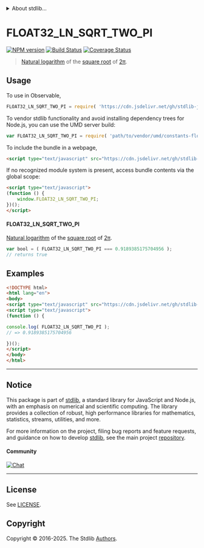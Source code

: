 <!--

@license Apache-2.0

Copyright (c) 2025 The Stdlib Authors.

Licensed under the Apache License, Version 2.0 (the "License");
you may not use this file except in compliance with the License.
You may obtain a copy of the License at

   http://www.apache.org/licenses/LICENSE-2.0

Unless required by applicable law or agreed to in writing, software
distributed under the License is distributed on an "AS IS" BASIS,
WITHOUT WARRANTIES OR CONDITIONS OF ANY KIND, either express or implied.
See the License for the specific language governing permissions and
limitations under the License.

-->


<details>
  <summary>
    About stdlib...
  </summary>
  <p>We believe in a future in which the web is a preferred environment for numerical computation. To help realize this future, we've built stdlib. stdlib is a standard library, with an emphasis on numerical and scientific computation, written in JavaScript (and C) for execution in browsers and in Node.js.</p>
  <p>The library is fully decomposable, being architected in such a way that you can swap out and mix and match APIs and functionality to cater to your exact preferences and use cases.</p>
  <p>When you use stdlib, you can be absolutely certain that you are using the most thorough, rigorous, well-written, studied, documented, tested, measured, and high-quality code out there.</p>
  <p>To join us in bringing numerical computing to the web, get started by checking us out on <a href="https://github.com/stdlib-js/stdlib">GitHub</a>, and please consider <a href="https://opencollective.com/stdlib">financially supporting stdlib</a>. We greatly appreciate your continued support!</p>
</details>

# FLOAT32_LN_SQRT_TWO_PI

[![NPM version][npm-image]][npm-url] [![Build Status][test-image]][test-url] [![Coverage Status][coverage-image]][coverage-url] <!-- [![dependencies][dependencies-image]][dependencies-url] -->

> [Natural logarithm][@stdlib/math/base/special/lnf] of the [square root][@stdlib/math/base/special/sqrtf] of [2π][@stdlib/constants/float32/pi].



<section class="usage">

## Usage

To use in Observable,

```javascript
FLOAT32_LN_SQRT_TWO_PI = require( 'https://cdn.jsdelivr.net/gh/stdlib-js/constants-float32-ln-sqrt-two-pi@umd/browser.js' )
```

To vendor stdlib functionality and avoid installing dependency trees for Node.js, you can use the UMD server build:

```javascript
var FLOAT32_LN_SQRT_TWO_PI = require( 'path/to/vendor/umd/constants-float32-ln-sqrt-two-pi/index.js' )
```

To include the bundle in a webpage,

```html
<script type="text/javascript" src="https://cdn.jsdelivr.net/gh/stdlib-js/constants-float32-ln-sqrt-two-pi@umd/browser.js"></script>
```

If no recognized module system is present, access bundle contents via the global scope:

```html
<script type="text/javascript">
(function () {
    window.FLOAT32_LN_SQRT_TWO_PI;
})();
</script>
```

#### FLOAT32_LN_SQRT_TWO_PI

[Natural logarithm][@stdlib/math/base/special/lnf] of the [square root][@stdlib/math/base/special/sqrtf] of [2π][@stdlib/constants/float32/pi].

```javascript
var bool = ( FLOAT32_LN_SQRT_TWO_PI === 0.9189385175704956 );
// returns true
```

</section>

<!-- /.usage -->

<section class="examples">

## Examples

<!-- TODO: better example -->

<!-- eslint no-undef: "error" -->

```html
<!DOCTYPE html>
<html lang="en">
<body>
<script type="text/javascript" src="https://cdn.jsdelivr.net/gh/stdlib-js/constants-float32-ln-sqrt-two-pi@umd/browser.js"></script>
<script type="text/javascript">
(function () {

console.log( FLOAT32_LN_SQRT_TWO_PI );
// => 0.9189385175704956

})();
</script>
</body>
</html>
```

</section>

<!-- /.examples -->

<!-- C interface documentation. -->



<!-- Section for related `stdlib` packages. Do not manually edit this section, as it is automatically populated. -->

<section class="related">

</section>

<!-- /.related -->

<!-- Section for all links. Make sure to keep an empty line after the `section` element and another before the `/section` close. -->


<section class="main-repo" >

* * *

## Notice

This package is part of [stdlib][stdlib], a standard library for JavaScript and Node.js, with an emphasis on numerical and scientific computing. The library provides a collection of robust, high performance libraries for mathematics, statistics, streams, utilities, and more.

For more information on the project, filing bug reports and feature requests, and guidance on how to develop [stdlib][stdlib], see the main project [repository][stdlib].

#### Community

[![Chat][chat-image]][chat-url]

---

## License

See [LICENSE][stdlib-license].


## Copyright

Copyright &copy; 2016-2025. The Stdlib [Authors][stdlib-authors].

</section>

<!-- /.stdlib -->

<!-- Section for all links. Make sure to keep an empty line after the `section` element and another before the `/section` close. -->

<section class="links">

[npm-image]: http://img.shields.io/npm/v/@stdlib/constants-float32-ln-sqrt-two-pi.svg
[npm-url]: https://npmjs.org/package/@stdlib/constants-float32-ln-sqrt-two-pi

[test-image]: https://github.com/stdlib-js/constants-float32-ln-sqrt-two-pi/actions/workflows/test.yml/badge.svg?branch=main
[test-url]: https://github.com/stdlib-js/constants-float32-ln-sqrt-two-pi/actions/workflows/test.yml?query=branch:main

[coverage-image]: https://img.shields.io/codecov/c/github/stdlib-js/constants-float32-ln-sqrt-two-pi/main.svg
[coverage-url]: https://codecov.io/github/stdlib-js/constants-float32-ln-sqrt-two-pi?branch=main

<!--

[dependencies-image]: https://img.shields.io/david/stdlib-js/constants-float32-ln-sqrt-two-pi.svg
[dependencies-url]: https://david-dm.org/stdlib-js/constants-float32-ln-sqrt-two-pi/main

-->

[chat-image]: https://img.shields.io/gitter/room/stdlib-js/stdlib.svg
[chat-url]: https://app.gitter.im/#/room/#stdlib-js_stdlib:gitter.im

[stdlib]: https://github.com/stdlib-js/stdlib

[stdlib-authors]: https://github.com/stdlib-js/stdlib/graphs/contributors

[umd]: https://github.com/umdjs/umd
[es-module]: https://developer.mozilla.org/en-US/docs/Web/JavaScript/Guide/Modules

[deno-url]: https://github.com/stdlib-js/constants-float32-ln-sqrt-two-pi/tree/deno
[deno-readme]: https://github.com/stdlib-js/constants-float32-ln-sqrt-two-pi/blob/deno/README.md
[umd-url]: https://github.com/stdlib-js/constants-float32-ln-sqrt-two-pi/tree/umd
[umd-readme]: https://github.com/stdlib-js/constants-float32-ln-sqrt-two-pi/blob/umd/README.md
[esm-url]: https://github.com/stdlib-js/constants-float32-ln-sqrt-two-pi/tree/esm
[esm-readme]: https://github.com/stdlib-js/constants-float32-ln-sqrt-two-pi/blob/esm/README.md
[branches-url]: https://github.com/stdlib-js/constants-float32-ln-sqrt-two-pi/blob/main/branches.md

[stdlib-license]: https://raw.githubusercontent.com/stdlib-js/constants-float32-ln-sqrt-two-pi/main/LICENSE

[@stdlib/math/base/special/lnf]: https://github.com/stdlib-js/math-base-special-lnf/tree/umd

[@stdlib/math/base/special/sqrtf]: https://github.com/stdlib-js/math-base-special-sqrtf/tree/umd

[@stdlib/constants/float32/pi]: https://github.com/stdlib-js/constants-float32-pi/tree/umd

</section>

<!-- /.links -->
